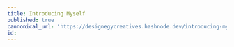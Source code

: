```yaml
---
title: Introducing Myself
published: true
cannonical_url: 'https://designegycreatives.hashnode.dev/introducing-myself'
id: 
---
```


